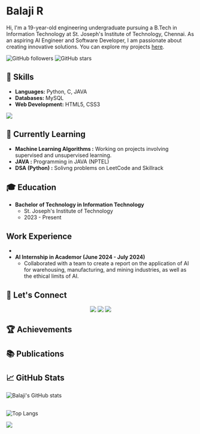 # Balaji R

Hi, I'm a 19-year-old engineering undergraduate pursuing a B.Tech in Information Technology at St. Joseph's Institute of Technology, Chennai. As an aspiring AI Engineer and Software Developer, I am passionate about creating innovative solutions. You can explore my projects [here](#).

![GitHub followers](https://img.shields.io/github/followers/Balaji-R-05?label=Follow&style=social) ![GitHub stars](https://img.shields.io/github/stars/Balaji-R-05?affiliations=OWNER%2CCOLLABORATOR%2CORGANIZATION_MEMBER&style=social)

## 🔧 Skills
- **Languages:** Python, C, JAVA
- **Databases:** MySQL
- **Web Development:** HTML5, CSS3

<p align="left">
  <a href="https://skillicons.dev">
    <img src="https://skillicons.dev/icons?i=python,c,java,mysql,html,css" />
  </a>
</p>

## 🌱 Currently Learning
- **Machine Learning Algorithms :** Working on projects involving supervised and unsupervised learning.
- **JAVA :** Programming in JAVA (NPTEL)
- **DSA (Python) :** Solivng problems on LeetCode and Skillrack

## 🎓 Education
- **Bachelor of Technology in Information Technology**
  - St. Joseph's Institute of Technology
  - 2023 - Present

## Work Experience
-
- **AI Internship in Academor (June 2024 - July 2024)**
   - Collaborated with a team to create a report on the application of AI for warehousing, manufacturing, and mining industries, as well as the ethical limits of AI.

## 💬 Let's Connect
<!--- [LinkedIn](https://www.linkedin.com/in/balaji-ramu-437b51290/)
- [X](https://x.com/r_balaji242005)
- [Email](mailto:balajiramu23@gmail.com)-->
<p align="center">
  <a href="https://www.linkedin.com/in/balaji-ramu-437b51290/"><img src="https://img.shields.io/badge/LinkedIn-Balaji%20R-blue?style=for-the-badge&logo=linkedin"></a>
  <a href="mailto:balajiramu05@gmail.com"><img src="https://img.shields.io/badge/Email-balajiramu05@gmail.com-red?style=for-the-badge&logo=gmail"></a>
  <a href="https://x.com/r_balaji242005"><img src="https://img.shields.io/badge/X-Balaji%20R-blue?style=for-the-badge&logo=X"></a>
</p>

## 🏆 Achievements
## 📚 Publications

<!--## Projects
- Blood Donation Web Application:
  - Created a web application to facilitate blood donations by connecting donors with recipients.
  - Technologies: Python, Flask, MySQL, HTML, CSS, JavaScript
  - Role: Full Stack Developer
- AI-Powered Cybersecurity solution:
  - Developed a real-time threat detection and automated response system with a user-friendly dashboard.
  - Technologies: Python, TensorFlow, Apache Kafka, Snort, Wireshark, Flask, React
  - Role: Project Lead
- Secure and Decentralized Identity Verification using Blockchain:
  - Developed a blockchain solution for secure and decentralized identity verification to reduce fraud in financial transactions.
  - Technologies: Python, Hyperledger Fabric, MySQL
  - Role: Lead Developer
 --> 
## 📈 GitHub Stats
![Balaji's GitHub stats](https://github-readme-stats.vercel.app/api?username=Balaji-R-05&show_icons=true&theme=radical)<br>
<br>

![Top Langs](https://github-readme-stats.vercel.app/api/top-langs/?username=Balaji-R-05&layout=compact)

![](https://komarev.com/ghpvc/?username=Balaji-R-05&color=red)

<!---
Balaji-R-05/Balaji-R-05 is a ✨ special ✨ repository because its `README.md` (this file) appears on your GitHub profile.
You can click the Preview link to take a look at your changes.
--->
